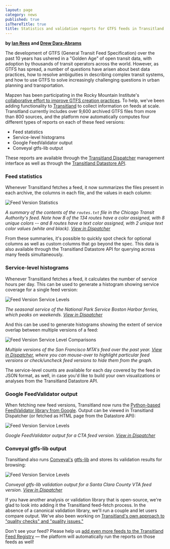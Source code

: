 ```yaml
---
layout: page
category: news
published: true
isThereTitle: true
title: Statistics and validation reports for GTFS feeds in Transitland
---
```


**by [Ian Rees](https://twitter.com/map_ian) and [Drew Dara-Abrams](https://twitter.com/drewdaraabrams)**

The development of GTFS (General Transit Feed Specification) over the past 10 years has ushered in a "Golden Age" of open transit data, with adoption by thousands of transit operators across the world. However, as GTFS has spread, a number of questions have arisen about best data practices, how to resolve ambiguities in describing complex transit systems, and how to use GTFS to solve increasingly challenging questions in urban planning and transportation.

Mapzen has been participating in the Rocky Mountain Institute's [collaborative effort to improve GTFS creation practices](http://gtfs.org). To help, we've been adding functionality to [Transitland](https://transit.land) to collect information on feeds at scale. Transitland currently includes over 9,600 archived GTFS files from more than 800 sources, and the platform now automatically computes four different types of reports on each of these feed versions:

- Feed statistics
- Service-level histograms
- Google FeedValidator output
- Conveyal gtfs-lib output

These reports are available through the [Transitland Dispatcher](https://transit.land/dispatcher/feeds) management interface as well as through the [Transitland Datastore API](https://transit.land/documentation/datastore/feeds.html).

<!-- more -->

### Feed statistics

Whenever Transitland fetches a feed, it now summarizes the files present in each archive, the columns in each file, and the values in each column:

![Feed Version Statistics](/images/transitland-feed-stats-validation/feed-statistics.png)

*A summary of the contents of the `routes.txt` file in the Chicago Transit Authority's feed. Note how 8 of the 134 routes have a color assigned, with 8 unique colors -- and 8 routes have a text color assigned, with 2 unique text color values (white and black). [View in Dispatcher](https://transit.land/dispatcher/feed-versions/eb0cbe5ab41c9cfde0ebae42471ab5b3f712b008)*

From these summaries, it's possible to quickly spot check for optional columns as well as custom columns that go beyond the spec. This data is also available through the Transitland Datastore API for querying across many feeds simultaneously.

### Service-level histograms

Whenever Transitland fetches a feed, it calculates the number of service hours per day. This can be used to generate a histogram showing service coverage for a single feed version:

![Feed Version Service Levels](/images/transitland-feed-stats-validation/service-histograms.png)

*The seasonal service of the National Park Service Boston Harbor ferries, which peaks on weekends. [View in Dispatcher](https://transit.land/dispatcher/feed-versions/6e06aeafa0ce200a9da297f20e63bdb7cf065ddf)*

And this can be used to generate histograms showing the extent of service overlap between multiple versions of a feed:

![Feed Version Service Level Comparisons](/images/transitland-feed-stats-validation/service-histograms-comparison.png)

*Multiple versions of the San Francisco MTA's feed over the past year. [View in Dispatcher](https://transit.land/dispatcher/feeds/f-9q8y-sfmta), where you can mouse-over to highlight particular feed versions or check/uncheck feed versions to hide them from the graph.*

The service-level counts are available for each day covered by the feed in JSON format, as well, in case you'd like to build your own visualizations or analyses from the Transitland Datastore API.

### Google FeedValidator output

When fetching new feed versions, Transitland now runs the [Python-based FeedValidator library from Google](https://github.com/google/transitfeed/wiki/FeedValidator). Output can be viewed in Transitland Dispatcher (or fetched as HTML page from the Datastore API):

![Feed Version Service Levels](/images/transitland-feed-stats-validation/feedvalidator.png)

*Google FeedValidator output for a CTA feed version. [View in Dispatcher](https://transit.land/dispatcher/feed-versions/eb0cbe5ab41c9cfde0ebae42471ab5b3f712b008)*

### Conveyal gtfs-lib output

Transitland also runs [Conveyal's](http://conveyal.com/) [gtfs-lib](https://github.com/conveyal/gtfs-lib#validation-result) and stores its validation results for browsing:

![Feed Version Service Levels](/images/transitland-feed-stats-validation/gtfs-lib.png)

*Conveyal gtfs-lib validation output for a Santa Clara County VTA feed version. [View in Dispatcher](https://transit.land/dispatcher/feed-versions/0488cab827c0e01662bef040e2c4493bf20a3a4e)*

If you have another analysis or validation library that is open-source, we're glad to look into adding it the Transitland feed-fetch process. In the absence of a canonical validation library, we'll run a couple and let users compare output. We've also been working on [Transitland's own approach to "quality checks" and "quality issues."](https://transit.land/news/2017/02/03/introducing-quality-issues.html)

Don't see your feed? Please help us [add even more feeds to the Transitland Feed Registry](https://transit.land/documentation/feed-registry/add-a-feed.html) &mdash; the platform will automatically run the reports on those feeds as well!
